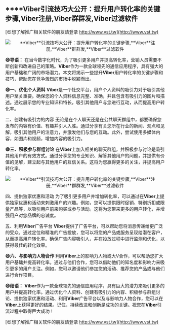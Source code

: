 ## ****Viber**引流技巧大公开：提升用户转化率的关键步骤,**Viber**注册,**Viber**群群发,**Viber**过滤软件**

[😍想了解推广相关软件的朋友请登录 http://www.vst.tw](http://www.vst.tw)

 <center><img src="https://vst.tw/MP4/tuiguang/png/6.png" alt="**Viber**引流技巧大公开：提升用户转化率的关键步骤,**Viber**注册,**Viber**群群发,**Viber**过滤软件"></center>

**😄导语：**
在当今数字化时代，为了吸引更多用户并提高转化率，营销人员需要不断创新和改进自己的策略。**Viber**作为一款全球领先的通信应用程序，具有强大的用户基础和广阔的市场潜力。本文将揭示一些提升**Viber**用户转化率的关键步骤和技巧，帮助您在竞争激烈的市场中脱颖而出。

**😄一、优化个人资料**
**Viber**是一个社交平台，用户个人资料的吸引力对于吸引其他用户至关重要。确保您的个人资料信息完整、准确，并且包含有吸引力的图片和描述。通过展示您的专业知识和特长，吸引其他用户与您进行互动，从而提高用户转化率。

二、创建有吸引力的内容
无论是在个人聊天还是在公共聊天群组中，都要确保您发布的内容有价值、有趣并引人入胜。通过分享有关您所在行业的新闻、观点和见解，吸引其他用户的注意力，并激发他们与您的互动。此外，尝试使用多媒体内容，如图片和视频，增加内容的吸引力。

**😄三、积极参与群组讨论**
在**Viber**上加入相关的聊天群组，并积极参与讨论是吸引其他用户的有效方式。通过分享您的专业知识、解答其他用户的问题，并提供有价值的见解，建立起与其他用户的互信关系。这将为您赢得更多的关注，并提高用户转化率。

 <center><img src="https://vst.tw/MP4/tuiguang/png/4.png" alt="**Viber**引流技巧大公开：提升用户转化率的关键步骤,**Viber**注册,**Viber**群群发,**Viber**过滤软件"></center>

四、提供独家优惠和活动
为了吸引更多用户并增加转化率，可以通过在**Viber**上提供独家优惠和活动来刺激用户的兴趣。例如，您可以提供限时促销、特别折扣或限量产品等，以吸引用户前来购买或参与活动。这将为您带来更多的用户转化，并增强用户对您品牌的忠诚度。

五、利用**Viber**广告平台
**Viber**提供了广告平台，可以帮助您将消息传递给更广泛的受众。通过定位和精准的广告投放，您可以将您的产品或服务呈现给潜在客户，从而提高用户转化率。确保广告内容吸引人，并在投放过程中进行监测和优化，以获得最佳的转化效果。

**😄六、与影响力人物合作**
利用**Viber**上的影响力人物或大V合作，可以帮助您扩大用户基础并提高转化率。通过与他们合作，您可以借助他们的知名度和影响力来吸引更多的用户关注。例如，您可以邀请他们参加您的活动、推荐您的产品或与他们进行合作项目。

**😄结语：**
**Viber**作为一款全球领先的通信应用程序，具有巨大的潜力来吸引更多的用户并提高转化率。通过优化个人资料、创建有吸引力的内容、积极参与群组讨论、提供独家优惠和活动、利用**Viber**广告平台以及与影响力人物合作，您可以在**Viber**上获得更好的结果。记住，持续改进和创新是成功的关键。祝您在**Viber**引流过程中取得巨大成功！

[😍想了解推广相关软件的朋友请登录 http://www.vst.tw](http://www.vst.tw)



